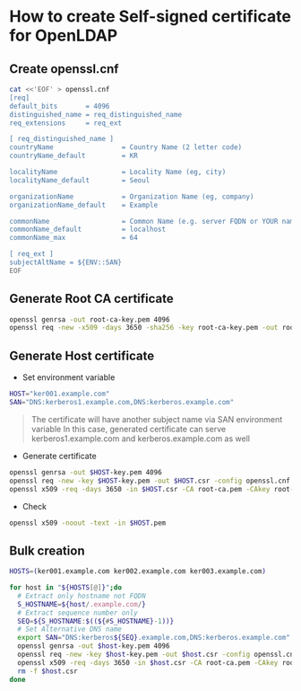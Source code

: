 # How to create Self-signed certificate for OpenLDAP

## Create openssl.cnf

```bash
cat <<'EOF' > openssl.cnf
[req]
default_bits       = 4096
distinguished_name = req_distinguished_name
req_extensions     = req_ext

[ req_distinguished_name ]
countryName                 = Country Name (2 letter code)
countryName_default         = KR

localityName                = Locality Name (eg, city)
localityName_default        = Seoul

organizationName            = Organization Name (eg, company)
organizationName_default    = Example

commonName                  = Common Name (e.g. server FQDN or YOUR name)
commonName_default          = localhost
commonName_max              = 64

[ req_ext ]
subjectAltName = ${ENV::SAN}
EOF
```

## Generate Root CA certificate

```bash
openssl genrsa -out root-ca-key.pem 4096
openssl req -new -x509 -days 3650 -sha256 -key root-ca-key.pem -out root-ca.pem -subj "/C=KR/L=Seoul/O=Example/CN=ROOT CA"
```

## Generate Host certificate

* Set environment variable

```bash
HOST="ker001.example.com"
SAN="DNS:kerberos1.example.com,DNS:kerberos.example.com"
```
> The certificate will have another subject name via SAN environment variable
> In this case, generated certificate can serve kerberos1.example.com and kerberos.example.com as well

* Generate certificate

```bash
openssl genrsa -out $HOST-key.pem 4096
openssl req -new -key $HOST-key.pem -out $HOST.csr -config openssl.cnf -subj "/C=KR/L=Seoul/O=Example/CN=$HOST" 
openssl x509 -req -days 3650 -in $HOST.csr -CA root-ca.pem -CAkey root-ca-key.pem -CAcreateserial -sha256 -extensions req_ext -extfile openssl.cnf -out $HOST.pem
```

* Check

```bash
openssl x509 -noout -text -in $HOST.pem
```

## Bulk creation
```bash
HOSTS=(ker001.example.com ker002.example.com ker003.example.com)
```
```bash
for host in "${HOSTS[@]}";do
  # Extract only hostname not FQDN
  S_HOSTNAME=${host/.example.com/}
  # Extract sequence number only
  SEQ=${S_HOSTNAME:$((${#S_HOSTNAME}-1))}
  # Set Alternative DNS name
  export SAN="DNS:kerberos${SEQ}.example.com,DNS:kerberos.example.com"
  openssl genrsa -out $host-key.pem 4096
  openssl req -new -key $host-key.pem -out $host.csr -config openssl.cnf -subj "/C=KR/L=Seoul/O=Example/CN=$host"
  openssl x509 -req -days 3650 -in $host.csr -CA root-ca.pem -CAkey root-ca-key.pem -CAcreateserial -sha256 -extensions req_ext -extfile openssl.cnf -out $host.pem
  rm -f $host.csr
done
```


